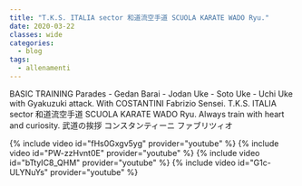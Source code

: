 ```yaml
---
title: "T.K.S. ITALIA sector 和道流空手道 SCUOLA KARATE WADO Ryu."
date: 2020-03-22
classes: wide
categories:
  - blog
tags:
  - allenamenti
---
```


BASIC TRAINING  Parades - Gedan Barai - Jodan Uke - Soto Uke - Uchi Uke with Gyakuzuki attack.
With COSTANTINI Fabrizio Sensei.
T.K.S. ITALIA sector 和道流空手道  SCUOLA KARATE WADO Ryu.
Always train with heart and curiosity.
武道の挨拶                コンスタンティーニ              ファブリツィオ


{% include video id="fHs0Gxgv5yg" provider="youtube" %}
{% include video id="PW-zzHvnt0E" provider="youtube" %}
{% include video id="bTtyIC8_QHM" provider="youtube" %}
{% include video id="G1c-ULYNuYs" provider="youtube" %}
